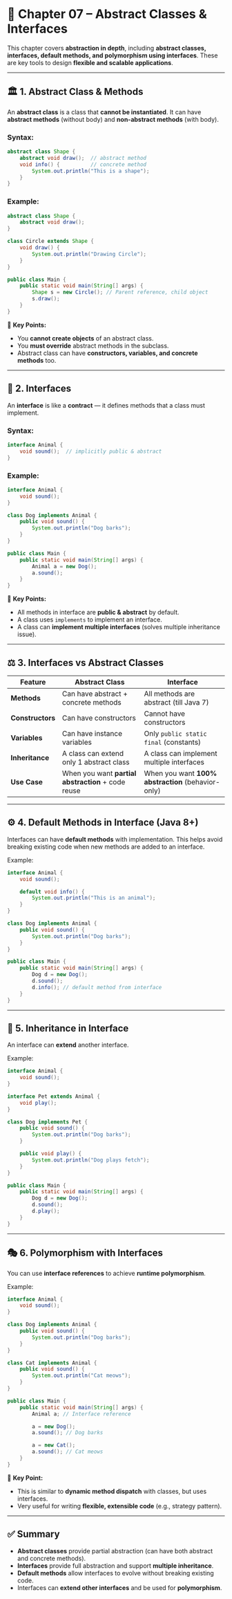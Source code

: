 # 📖 Chapter 07 – Abstract Classes & Interfaces

This chapter covers **abstraction in depth**, including **abstract classes, interfaces, default methods, and polymorphism using interfaces**. These are key tools to design **flexible and scalable applications**.

---

## 🏛 1. Abstract Class & Methods

An **abstract class** is a class that **cannot be instantiated**.
It can have **abstract methods** (without body) and **non-abstract methods** (with body).

### Syntax:

```java
abstract class Shape {
    abstract void draw();  // abstract method
    void info() {          // concrete method
        System.out.println("This is a shape");
    }
}
```

### Example:

```java
abstract class Shape {
    abstract void draw();
}

class Circle extends Shape {
    void draw() {
        System.out.println("Drawing Circle");
    }
}

public class Main {
    public static void main(String[] args) {
        Shape s = new Circle(); // Parent reference, child object
        s.draw();
    }
}
```

🔑 **Key Points:**

* You **cannot create objects** of an abstract class.
* You **must override** abstract methods in the subclass.
* Abstract class can have **constructors, variables, and concrete methods** too.

---

## 🔗 2. Interfaces

An **interface** is like a **contract** — it defines methods that a class must implement.

### Syntax:

```java
interface Animal {
    void sound();  // implicitly public & abstract
}
```

### Example:

```java
interface Animal {
    void sound();
}

class Dog implements Animal {
    public void sound() {
        System.out.println("Dog barks");
    }
}

public class Main {
    public static void main(String[] args) {
        Animal a = new Dog();
        a.sound();
    }
}
```

🔑 **Key Points:**

* All methods in interface are **public & abstract** by default.
* A class uses `implements` to implement an interface.
* A class can **implement multiple interfaces** (solves multiple inheritance issue).

---

## ⚖ 3. Interfaces vs Abstract Classes

| Feature          | Abstract Class                                     | Interface                                          |
| ---------------- | -------------------------------------------------- | -------------------------------------------------- |
| **Methods**      | Can have abstract + concrete methods               | All methods are abstract (till Java 7)             |
| **Constructors** | Can have constructors                              | Cannot have constructors                           |
| **Variables**    | Can have instance variables                        | Only `public static final` (constants)             |
| **Inheritance**  | A class can extend only 1 abstract class           | A class can implement multiple interfaces          |
| **Use Case**     | When you want **partial abstraction** + code reuse | When you want **100% abstraction** (behavior-only) |

---

## ⚙ 4. Default Methods in Interface (Java 8+)

Interfaces can have **default methods** with implementation.
This helps avoid breaking existing code when new methods are added to an interface.

Example:

```java
interface Animal {
    void sound();

    default void info() {
        System.out.println("This is an animal");
    }
}

class Dog implements Animal {
    public void sound() {
        System.out.println("Dog barks");
    }
}

public class Main {
    public static void main(String[] args) {
        Dog d = new Dog();
        d.sound();
        d.info(); // default method from interface
    }
}
```

---

## 🔄 5. Inheritance in Interface

An interface can **extend** another interface.

Example:

```java
interface Animal {
    void sound();
}

interface Pet extends Animal {
    void play();
}

class Dog implements Pet {
    public void sound() {
        System.out.println("Dog barks");
    }

    public void play() {
        System.out.println("Dog plays fetch");
    }
}

public class Main {
    public static void main(String[] args) {
        Dog d = new Dog();
        d.sound();
        d.play();
    }
}
```

---

## 🎭 6. Polymorphism with Interfaces

You can use **interface references** to achieve **runtime polymorphism**.

Example:

```java
interface Animal {
    void sound();
}

class Dog implements Animal {
    public void sound() {
        System.out.println("Dog barks");
    }
}

class Cat implements Animal {
    public void sound() {
        System.out.println("Cat meows");
    }
}

public class Main {
    public static void main(String[] args) {
        Animal a; // Interface reference

        a = new Dog();
        a.sound(); // Dog barks

        a = new Cat();
        a.sound(); // Cat meows
    }
}
```

🔑 **Key Point:**

* This is similar to **dynamic method dispatch** with classes, but uses interfaces.
* Very useful for writing **flexible, extensible code** (e.g., strategy pattern).

---

## ✅ Summary

* **Abstract classes** provide partial abstraction (can have both abstract and concrete methods).
* **Interfaces** provide full abstraction and support **multiple inheritance**.
* **Default methods** allow interfaces to evolve without breaking existing code.
* Interfaces can **extend other interfaces** and be used for **polymorphism**.